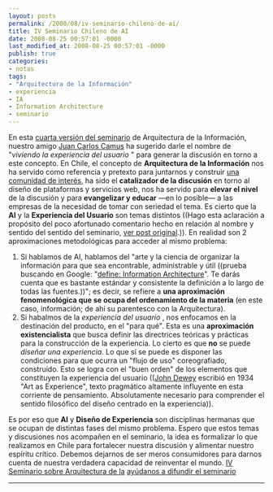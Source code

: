 ```yaml
---
layout: posts
permalink: /2008/08/iv-seminario-chileno-de-ai/
title: IV Seminario Chileno de AI
date: 2008-08-25 00:57:01 -0000
last_modified_at: 2008-08-25 00:57:01 -0000
publish: true
categories:
- notas
tags:
- "Arquitectura de la Información"
- experiencia
- IA
- Information Architecture
- seminario
---
```

En esta [cuarta versión del seminario](http://www.aichile.org/seminario-2008/iv-seminario-chileno-de-arquitectura-de-la-informacion/ "IV Seminario Chileno de Arquitetura de la Información") de Arquitectura de la Información, nuestro amigo [Juan Carlos Camus](http://www.usando.info/blog/ "blog de Juan Carlos: usando.info") ha sugerido darle el nombre de "_viviendo la experiencia del usuario_ " para generar la discusión en torno a este concepto. En Chile, el concepto de **Arquitectura de la Información** nos ha servido como referencia y pretexto para juntarnos y construir [una comunidad de interés](http://www.aichile.org/ "aiChile.org"), ha sido el **catalizador de la discusión** en torno al diseño de plataformas y servicios web, nos ha servido para **elevar el nivel** de la discusión y para **evangelizar y educar** —en lo posible— a las empresas de la necesidad de tomar con seriedad el tema. Es cierto que la **AI** y la **Experiencia del Usuario** son temas distintos ((Hago esta aclaración a propósito del poco afortunado comentario hecho en relación al nombre y sentido del sentido del seminario, [ver post original](http://www.aichile.org/seminario-2008/iv-seminario-chileno-de-arquitectura-de-la-informacion/ "ver comentario de: anonimo").)). En realidad son 2 aproximaciones metodológicas para acceder al mismo problema:

  1. Si hablamos de AI, hablamos del "arte y la ciencia de organizar la información para que sea encontrable, administrable y útil ((prueba buscando en Google: "[define: Information Architecture](http://www.google.cl/search?q=define%3A+information+architecture "Realiza esta búsqueda en Google")". Te darás cuenta que es bastante estándar y consistente la definición a lo largo de todas las fuentes.))"; es decir, se refiere a **una aproximación fenomenológica que se ocupa del ordenamiento de la materia** (en este caso, información; de ahí su parentesco con la Arquitectura).
  2. Si habalmos de la _experiencia del usuario_ , nos enfocamos en la destinación del producto, en el "para qué". Esta es una **aproximación existencialista** que busca definir las directrices teóricas y prácticas para la construcción de la experiencia. Lo cierto es que **no** se puede _diseñar una experiencia_. Lo que sí se puede es disponer las condiciones para que ocurra un "flujo de uso" coreografiado, construído. Esto se logra con el "buen orden" de los elementos que constituyen la experiencia del usuario (([John Dewey](http://es.wikipedia.org/wiki/John_Dewey) escribió en 1934 "Art as Experience", texto pragmático altamente influyente en esta corriente de pensamiento. Absolutamente necesario para comprender el sentido filosófico del diseño centrado en la experiencia)).

Es por eso que **AI** y **Diseño de Experiencia** son disciplinas hermanas que se ocupan de distintas fases del mismo problema. Espero que estos temas y discusiones nos acompañen en el seminario, la idea es formalizar lo que realizamos en Chile para fortalecer nuestra discusión y alimentar nuestro espíritu crítico. Debemos dejarnos de ser meros consumidores para darnos cuenta de nuestra verdadera capacidad de reinventar el mundo. [IV Seminario sobre Arquitectura de la](http://www.aichile.org "Visita www.aichile.org") [ayúdanos a difundir el seminario](http://www.aichile.org/botones/ "Botones HTML para promocionar el seminario")

* * *
